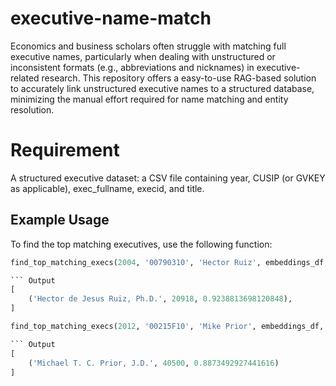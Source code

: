 # executive-name-match
Economics and business scholars often struggle with matching full executive names, particularly when dealing with unstructured or inconsistent formats (e.g., abbreviations and nicknames) in executive-related research. This repository offers a easy-to-use RAG-based solution to accurately link unstructured executive names to a structured database, minimizing the manual effort required for name matching and entity resolution.

# Requirement
A structured executive dataset: a CSV file containing year, CUSIP (or GVKEY as applicable), exec_fullname, execid, and title.

## Example Usage

To find the top matching executives, use the following function:

```python
find_top_matching_execs(2004, '00790310', 'Hector Ruiz', embeddings_df, name_list)

``` Output
[
    ('Hector de Jesus Ruiz, Ph.D.', 20918, 0.9238813698120848),
]
```

```python
find_top_matching_execs(2012, '00215F10', 'Mike Prior', embeddings_df, name_list)

``` Output
[
    ('Michael T. C. Prior, J.D.', 40500, 0.8873492927441616)
]
```
